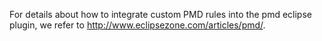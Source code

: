 For details about how to integrate custom PMD rules into the pmd eclipse plugin, we refer to http://www.eclipsezone.com/articles/pmd/.
